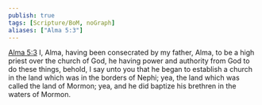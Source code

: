 ```yaml
---
publish: true
tags: [Scripture/BoM, noGraph]
aliases: ["Alma 5:3"]
---
```

[Alma 5:3](https://churchofjesuschrist.org/study/scriptures/bofm/alma/5?lang=eng&id=p3#p3) I, Alma, having been consecrated by my father, Alma, to be a high priest over the church of God, he having power and authority from God to do these things, behold, I say unto you that he began to establish a church in the land which was in the borders of Nephi; yea, the land which was called the land of Mormon; yea, and he did baptize his brethren in the waters of Mormon.

